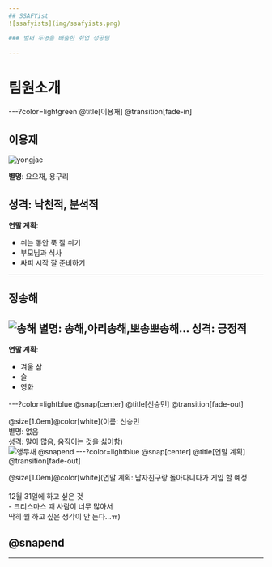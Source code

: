 ```yaml
---
## SSAFYist
![ssafyists](img/ssafyists.png)

### 벌써 두명을 배출한 취업 성공팀

---
```

# 팀원소개

---?color=lightgreen
@title[이용재] 
@transition[fade-in]

## 이용재
![yongjae](img/yong_profile.png)

**별명**: 요으재, 용구리

**성격**: 낙천적, 분석적
---
**연말 계획**: 
- 쉬는 동안 푹 잘 쉬기
- 부모님과 식사
- 싸피 시작 잘 준비하기

---

## 정송해
![송해](http://spnimage.edaily.co.kr/images/photo/files/NP/S/2017/06/PS17061500033.jpg)
**별명**: 송해,아리송해,뽀송뽀송해...
**성격**: 긍정적
---
**연말 계획**:
- 겨울 잠
- 술
- 영화 

---?color=lightblue
@snap[center]
@title[신승민] 
@transition[fade-out]

@size[1.0em]@color[white](이름: 신승민<br/>별명: 없음<br/>성격: 말이 많음, 움직이는 것을 싫어함)
<br/>
![앵무새](http://file2.nocutnews.co.kr/newsroom/image/2013/11/12/20131112074334254379.jpg)
@snapend
---?color=lightblue
@snap[center]
@title[연말 계획] 
@transition[fade-out]

@size[1.0em]@color[white](연말 계획: 남자친구랑 돌아다니다가 게임 할 예정<br/><br/>12월 31일에 하고 싶은 것<br/>- 크리스마스 때 사람이 너무 많아서<br/>딱히 뭘 하고 싶은 생각이 안 든다...ㅠ)

@snapend
---

---



